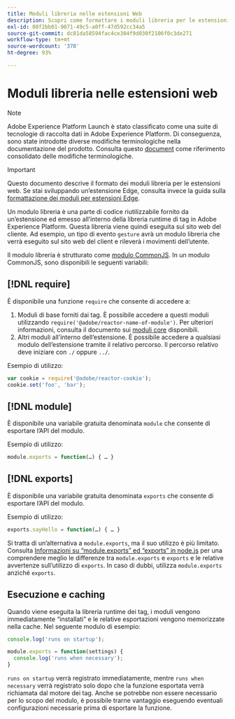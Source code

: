 ```yaml
---
title: Moduli libreria nelle estensioni Web
description: Scopri come formattare i moduli libreria per le estensioni Web in Adobe Experience Platform.
exl-id: 08f2bb01-9071-49c5-a0ff-47d592cc34a5
source-git-commit: dc81da58594fac4ce304f9d030f2106f0c3de271
workflow-type: tm+mt
source-wordcount: '378'
ht-degree: 93%

---
```


# Moduli libreria nelle estensioni web

>[!NOTE]
>
>Adobe Experience Platform Launch è stato classificato come una suite di tecnologie di raccolta dati in Adobe Experience Platform. Di conseguenza, sono state introdotte diverse modifiche terminologiche nella documentazione del prodotto. Consulta questo [document](../../term-updates.md) come riferimento consolidato delle modifiche terminologiche.

>[!IMPORTANT]
>
>Questo documento descrive il formato dei moduli libreria per le estensioni web. Se stai sviluppando un’estensione Edge, consulta invece la guida sulla [formattazione dei moduli per estensioni Edge](../edge/format.md).

Un modulo libreria è una parte di codice riutilizzabile fornito da un’estensione ed emesso all’interno della libreria runtime di tag in Adobe Experience Platform. Questa libreria viene quindi eseguita sul sito web del cliente. Ad esempio, un tipo di evento `gesture` avrà un modulo libreria che verrà eseguito sul sito web del client e rileverà i movimenti dell’utente.

Il modulo libreria è strutturato come [modulo CommonJS](https://nodejs.org/api/modules.html#modules-commonjs-modules). In un modulo CommonJS, sono disponibili le seguenti variabili:

## [!DNL require]

È disponibile una funzione `require` che consente di accedere a:

1. Moduli di base forniti dai tag. È possibile accedere a questi moduli utilizzando `require('@adobe/reactor-name-of-module')`. Per ulteriori informazioni, consulta il documento sui [moduli core](./core.md) disponibili.
1. Altri moduli all’interno dell’estensione. È possibile accedere a qualsiasi modulo dell’estensione tramite il relativo percorso. Il percorso relativo deve iniziare con `./` oppure `../`.

Esempio di utilizzo:

```javascript
var cookie = require('@adobe/reactor-cookie');
cookie.set('foo', 'bar');
```

## [!DNL module]

È disponibile una variabile gratuita denominata `module` che consente di esportare l’API del modulo.

Esempio di utilizzo:

```javascript
module.exports = function(…) { … }
```

## [!DNL exports]

È disponibile una variabile gratuita denominata `exports` che consente di esportare l’API del modulo.

Esempio di utilizzo:

```javascript
exports.sayHello = function(…) { … }
```

Si tratta di un’alternativa a `module.exports`, ma il suo utilizzo è più limitato. Consulta [Informazioni su “module.exports” ed “exports” in node.js](https://www.sitepoint.com/understanding-module-exports-exports-node-js/) per una comprendere meglio le differenze tra `module.exports` e `exports` e le relative avvertenze sull’utilizzo di `exports`. In caso di dubbi, utilizza `module.exports` anziché `exports`.

## Esecuzione e caching

Quando viene eseguita la libreria runtime dei tag, i moduli vengono immediatamente “installati” e le relative esportazioni vengono memorizzate nella cache. Nel seguente modulo di esempio:

```javascript
console.log('runs on startup');

module.exports = function(settings) {
  console.log('runs when necessary');
}
```

`runs on startup` verrà registrato immediatamente, mentre `runs when necessary` verrà registrato solo dopo che la funzione esportata verrà richiamata dal motore dei tag. Anche se potrebbe non essere necessario per lo scopo del modulo, è possibile trarne vantaggio eseguendo eventuali configurazioni necessarie prima di esportare la funzione.
